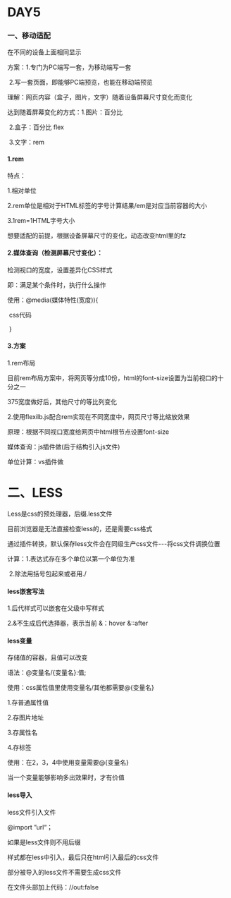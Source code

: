 # **DAY5**



### 一、移动适配

在不同的设备上面相同显示

方案：1.专门为PC端写一套，为移动端写一套

​	    2.写一套页面，即能够PC端预览，也能在移动端预览

理解：网页内容（盒子，图片，文字）随着设备屏幕尺寸变化而变化

达到随着屏幕变化的方式：1.图片：百分比 

​					      2.盒子：百分比 flex

​                                              3.文字：rem

#### 1.rem

特点：

1.相对单位

2.rem单位是相对于HTML标签的字号计算结果/em是对应当前容器的大小

3.1rem=1HTML字号大小



想要适配的前提，根据设备屏幕尺寸的变化，动态改变html里的fz

#### 2.媒体查询（检测屏幕尺寸变化）：

检测视口的宽度，设置差异化CSS样式

即：满足某个条件时，执行什么操作

使用：@media(媒体特性(宽度)){

​			css代码

​	    }

#### 3.方案

1.rem布局

目前rem布局方案中，将网页等分成10份，html的font-size设置为当前视口的十分之一

375宽度做好后，其他尺寸的等比列变化

2.使用flexilb.js配合rem实现在不同宽度中，网页尺寸等比缩放效果

原理：根据不同视口宽度给网页中html根节点设置font-size



媒体查询：js插件做(后于结构引入js文件)

单位计算：vs插件做



# 二、LESS



Less是css的预处理器，后缀.less文件

目前浏览器是无法直接检查less的，还是需要css格式

通过插件转换，默认保存less文件会在同级生产css文件---将css文件调换位置

计算：1.表达式存在多个单位以第一个单位为准

​           2.除法用括号包起来或者用./



#### less嵌套写法

1.后代样式可以嵌套在父级中写样式

2.&不生成后代选择器，表示当前       &：hover     &::after



#### less变量

存储值的容器，且值可以改变



语法：@变量名/{变量名}:值;

使用：css属性值里使用变量名/其他都需要@{变量名}

1.存普通属性值 

2.存图片地址 

3.存属性名

4.存标签

使用：在2，3，4中使用变量需要@{变量名}

当一个变量能够影响多出效果时，才有价值

#### less导入

less文件引入文件

@import   ”url“；

如果是less文件则不用后缀



样式都在less中引入，最后只在html引入最后的css文件



部分被导入的less文件不需要生成css文件

在文件头部加上代码：//out:false
